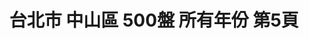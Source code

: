 ---
title: "台北市 中山區 500盤 所有年份 第5頁"
description: "台北市 中山區 500盤 所有年份 獲獎餐廳 第5頁"
keywords:
  - 美食競賽
  - 台灣美食
  - 美食精選
datePublished: "2025-06-30"
dateModified: "2025-07-02"
city: "台北市"
district: "中山區"
award: "500盤"
year: "所有年份"
page: 5
count: 54

restaurants:
  - name: "養心茶樓 蔬食飲茶"
    city: "台北市"
    district: "中山區"
    address: "台北市中山區松江路128號"
    phone: "0225428828"
    geo: "25.052787959631914, 121.532792777908"
    link: "台北市/中山區/養心茶樓_蔬食飲茶"
    google_map: "https://maps.app.goo.gl/sS2XTsmHyJmovFYS6"
    footinder: "https://footinder.com.tw/%E5%8F%B0%E5%8C%97%E5%B8%82%E4%B8%AD%E5%B1%B1%E5%8D%80/31832/"
    award:
    - name: "500盤"
      year: "2024"
  - name: "味处初梅(初梅)"
    city: "台北市"
    district: "中山區"
    address: "台北市中山區松江路362巷57號"
    phone: ""
    geo: "25.062021607433522, 121.53117554321011"
    link: "台北市/中山區/味处初梅_初梅_"
    google_map: "https://maps.app.goo.gl/nJpy35RZpYv7Fm2PA"
    footinder: "https://footinder.com.tw/%e5%8f%b0%e5%8c%97%e5%b8%82%e4%b8%ad%e5%b1%b1%e5%8d%80/362173/"
    award:
    - name: "500盤"
      year: "2024"
  - name: "吳留手串燒居酒屋"
    city: "台北市"
    district: "中山區"
    address: "台北市中山區八德路二段312巷13號"
    phone: "0227761008"
    geo: "25.046761515645123, 121.54299162482125"
    link: "台北市/中山區/吳留手串燒居酒屋"
    google_map: "https://maps.app.goo.gl/WuN4qqhBQw9K5hX2A"
    footinder: "https://footinder.com.tw/%e5%8f%b0%e5%8c%97%e5%b8%82%e4%b8%ad%e5%b1%b1%e5%8d%80/32415/"
    award:
    - name: "500盤"
      year: "2024"
  - name: "月夜岩 蟹懷石"
    city: "台北市"
    district: "中山區"
    address: "台北市中山區雙城街25巷9號1樓"
    phone: "0225859221"
    geo: "25.066281537588416, 121.52497056486794"
    link: "台北市/中山區/月夜岩_蟹懷石"
    google_map: "https://maps.app.goo.gl/TCfbegMbxJroGo39A"
    footinder: "https://footinder.com.tw/%e5%8f%b0%e5%8c%97%e5%b8%82%e4%b8%ad%e5%b1%b1%e5%8d%80/46905/"
    award:
    - name: "500盤"
      year: "2024"
  - name: "丸滿台灣味手路菜"
    city: "台北市"
    district: "中山區"
    address: "台北市中山區林森北路353巷21號"
    phone: "0225811511"
    geo: "25.057073594124688, 121.52630461889929"
    link: "台北市/中山區/丸滿台灣味手路菜"
    google_map: "https://maps.app.goo.gl/gd2DtqDxpw61WrFe9"
    footinder: "https://footinder.com.tw/%e5%8f%b0%e5%8c%97%e5%b8%82%e4%b8%ad%e5%b1%b1%e5%8d%80/362177/"
    award:
    - name: "500盤"
      year: "2024"
  - name: "A CUT牛排館"
    city: "台北市"
    district: "中山區"
    address: "台北市中山區遼寧街177號2樓"
    phone: "0225710389"
    geo: "25.053122932062056, 121.5421814115792"
    link: "台北市/中山區/A_CUT牛排館"
    google_map: "https://maps.app.goo.gl/4gUzPGhf5zCV9BVr7"
    footinder: "https://footinder.com.tw/%E5%8F%B0%E5%8C%97%E5%B8%82%E4%B8%AD%E5%B1%B1%E5%8D%80/32439/"
    award:
    - name: "500盤"
      year: "2024"
  - name: "AKIN 君尹"
    city: "台北市"
    district: "中山區"
    address: "台北市中山區建國北路一段92巷8號"
    phone: "0225091070"
    geo: "25.049995899619102, 121.53552306787505"
    link: "台北市/中山區/AKIN_君尹"
    google_map: "https://maps.app.goo.gl/rEsG2E6YAG1oYkq78"
    footinder: "https://footinder.com.tw/%e5%8f%b0%e5%8c%97%e5%b8%82%e4%b8%ad%e5%b1%b1%e5%8d%80/362191/"
    award:
    - name: "500盤"
      year: "2024"
  - name: "Circum-"
    city: "台北市"
    district: "中山區"
    address: "台北市中山區中山北路二段39巷3號Regent Galleria B2麗晶精品 B2B2"
    phone: "0225816575"
    geo: "25.05416178477979, 121.52531790867282"
    link: "台北市/中山區/Circum-"
    google_map: "https://maps.app.goo.gl/6RSqBDYvjGMZRUK5A"
    footinder: "https://footinder.com.tw/%e5%8f%b0%e5%8c%97%e5%b8%82%e4%b8%ad%e5%b1%b1%e5%8d%80/362195/"
    award:
    - name: "500盤"
      year: "2024"
  - name: "FRASSI"
    city: "台北市"
    district: "中山區"
    address: "台北市中山區樂群三路299號1樓"
    phone: "0285026383"
    geo: "25.08284602265379, 121.5591589303933"
    link: "台北市/中山區/FRASSI"
    google_map: "https://maps.app.goo.gl/5wvjyNiHCT7kRK4HA"
    footinder: "https://footinder.com.tw/%E5%8F%B0%E5%8C%97%E5%B8%82%E4%B8%AD%E5%B1%B1%E5%8D%80/50250/"
    award:
    - name: "500盤"
      year: "2024"
---